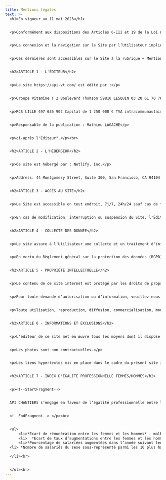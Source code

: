 ```yaml
---
title: Mentions légales
text: >-
  <h1>En vigueur au 11 mai 2023</h1>


  <p>Conformément aux dispositions des Articles 6-III et 19 de la Loi n°2004-575 du 21 juin 2004 pour la Confiance dans l’économie numérique, dite L.C.E.N., il est porté à la connaissance des utilisateurs et des visiteurs, ci-après « l’Utilisateur » du site https://api-vt.com/, ci-après le « Site », les présentes mentions légales.</p>


  <p>La connexion et la navigation sur le Site par l’Utilisateur implique acceptation intégrale et sans réserve présentes mentions légales.</p>


  <p>Ces dernières sont accessibles sur le Site à la rubrique « Mentions légales ».</p><br>


  <h2>ARTICLE 1 - L'ÉDITEUR</h2>


  <p>Le site https://api-vt.com/ est édité par :</p>


  <p>Groupe Vitamine T 2 Boulevard Thomson 59810 LESQUIN 03 20 61 70 70</p>


  <p>RCS LILLE 497 636 902 Capital de 1 250 000 € TVA intracommunautaire FR 28 501 765 259</p>


  <p>Responsable de la publication : Mathieu LAGACHE</p>


  <p>ci-après l'Éditeur".</p><br>


  <h2>ARTICLE 2 - L'HÉBERGEUR</h2>


  <p>Ce site est hébergé par : Netlify, Inc.</p>


  <p>Address: 44 Montgomery Street, Suite 300, San Francisco, CA 94104 Contact person’s name, position and contact details: privacy@netlify.com</p><br>


  <h2>ARTICLE 3 - ACCÈS AU SITE</h2>


  <p>Le Site est accessible en tout endroit, 7j/7, 24h/24 sauf cas de force majeure, interruption programmée non et pouvant découlant d’une nécessité de maintenance.</p>


  <p>En cas de modification, interruption ou suspension du Site, l'Éditeur ne saurait être tenu responsable.</p><br>


  <h2>ARTICLE 4 - COLLECTE DES DONNÉE</h2>


  <p>Le site assure à l'Utilisateur une collecte et un traitement d'informations personnelles dans le respect d vie privée conformément à la loi n°78-17 du 6 janvier 1978 relative à l'informatique, aux fichiers et aux libertés.</p>


  <p>En vertu du Règlement général sur la protection des données (RGPD), et de la loi Informatique et Libertés, en date du 6 janvier 1978, l'Utilisateur dispose d'un droit d'accès, de rectification, de suppression et d'opposition de ses données personnelles.</p><br>


  <h2>ARTICLE 5 - PROPRIÉTÉ INTELLECTUELLE</h2>


  <p>Le contenu de ce site internet est protégé par les droits de propriété intellectuelle et notamment par le droit d’auteur. Toute reproduction de ces contenus est conditionnée à un accord explicite préalable, en vertu de l’article L.122-4 du Code de la Propriété Intellectuelle.</p>


  <p>Pour toute demande d’autorisation ou d’information, veuillez nous contacter.</p>


  <p>Toute utilisation, reproduction, diffusion, commercialisation, modification de toutes ou partie du Site, sans autorisation de l’Éditeur est prohibée et pourra entraîner des actions et des poursuites judiciaires telles que notamment prévues par le Code de la propriété intellectuelle et le Code civil.</p><br>


  <h2>ARTICLE 6 - INFORMATIONS ET EXCLUSIONS</h2>


  <p>L’éditeur de ce site met en œuvre tous les moyens dont il dispose pour assurer une information fiable et une mise à jour des contenus. Toutefois, des erreurs ou omissions peuvent survenir. L’internaute devra donc s’assurer de l’exactitude des informations auprès de l’éditeur et signaler toutes modifications du site qu’il jugerait utile. L’éditeur du site n’est en aucun cas responsable de l’utilisation faite de ces informations, et de tout préjudice direct ou indirect pouvant en découler.</p>


  <p>Les photos sont non contractuelles.</p>


  <p>Les liens hypertextes mis en place dans le cadre du présent site internet en direction d’autres ressources présentes sur le réseau Internet ne sauraient engager la responsabilité de l’éditeur de ce site.</p><br>


  <h2>ARTICLE 7 - INDEX D'ÉGALITÉ PROFESSIONNELLE FEMMES/HOMMES</h2>


  <p><!--StartFragment-->


  API CHANTIERS s’engage en faveur de l’égalité professionnelle entre les femmes et les hommes. Malheureusement, comme pour les années précédentes, dans la mesure où les indicateurs calculables représentent moins de 75 points, notre index de l'égalité professionnelle entre les femmes et les hommes pour l’année 2025 (au titre des données 2024) n’est pas calculable. Cet index est calculé à partir des indicateurs suivants, parmi lesquels certains sont néanmoins calculables pour API CHANTIERS


  <!--EndFragment--> </p><br>


  <ul>
      <li>*Ecart de rémunération entre les femmes et les hommes* : malheureusement, cet indicateur n’est toujours pas calculable car les effectifs valides représentent moins de 40 % des effectifs totaux.</li><br>
      <li>  *Ecart de taux d’augmentations entre les femmes et les hommes* : pour l’index 2025, le taux d’augmentations individuelles en 2024 est de 41,2% pour les femmes et 16,5% pour les hommes – ce qui représente un écart favorable aux femmes de 24,7% ; la note obtenue pour cet indicateur est 25/35.</li><br>
      <li>*Pourcentage de salariées augmentées dans l’année suivant leur retour de congé maternité* : malheureusement, la note obtenue pour cet indicateur est 0/15.</li><br>
  <li> *Nombre de salariés du sexe sous-représenté parmi les 10 plus hautes rémunérations* : pour l’index 2025, les femmes sont sous-représentées ; la note obtenue est 5/10. 

  </li><br>


  </ul><br>
---
```


